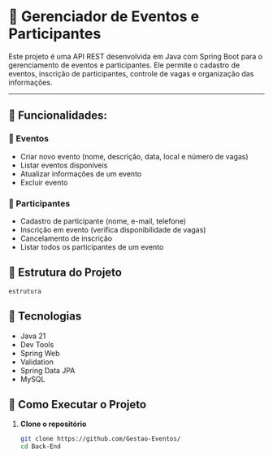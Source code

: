 # 🎉 Gerenciador de Eventos e Participantes

Este projeto é uma API REST desenvolvida em Java com Spring Boot para o gerenciamento de eventos e participantes. Ele permite o cadastro de eventos, inscrição de participantes, controle de vagas e organização das informações.

---

## 📌 Funcionalidades:

### 🔹 Eventos
- Criar novo evento (nome, descrição, data, local e número de vagas)
- Listar eventos disponíveis
- Atualizar informações de um evento
- Excluir evento

### 🔹 Participantes
- Cadastro de participante (nome, e-mail, telefone)
- Inscrição em evento (verifica disponibilidade de vagas)
- Cancelamento de inscrição
- Listar todos os participantes de um evento



## 🧱 Estrutura do Projeto
```
estrutura

```

## 🚀 Tecnologias

- Java 21
- Dev Tools
- Spring Web
- Validation
- Spring Data JPA
- MySQL

## 🔧 Como Executar o Projeto

1. **Clone o repositório**
   ```bash
   git clone https://github.com/Gestao-Eventos/
   cd Back-End

